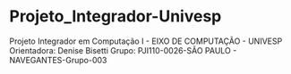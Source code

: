 # Projeto_Integrador-Univesp
Projeto Integrador em Computação I - EIXO DE COMPUTAÇÃO - UNIVESP Orientadora: Denise Bisetti Grupo: PJI110-0026-SÃO PAULO - NAVEGANTES-Grupo-003
